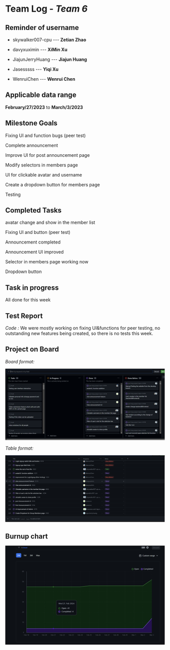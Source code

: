 # Team Log - _Team 6_

## Reminder of username 
* skywalker007-cpu --- **Zetian Zhao**

* davyxuximin --- **XiMin Xu**

* JiajunJerryHuang --- **Jiajun Huang**

* Jasesssss --- **Yiqi Xu**

* WenruiChen --- **Wenrui Chen**

## Applicable data range
**February/27/2023** to **March/3/2023**

## Milestone Goals
Fixing UI and function bugs (peer test)

Complete announcement

Improve UI for post announcement page

Modify selectors in members page

UI for clickable avatar and username

Create a dropdown button for members page

Testing

## Completed Tasks 
avatar change and show in the member list

Fixing UI and button (peer test)

Announcement completed

Announcement UI improved

Selector in members page working now

Dropdown button

## Task in progress
All done for this week

## Test Report
*Code :*
We were mostly working on fixing UI&functions for peer testing, no outstanding new features being created, so there is no tests this week.

## Project on Board
*Board format:*

![Board](./Board.png)

*Table format:*

![Table](./Table.png)

## Burnup chart
![Chart](./Chart.png)